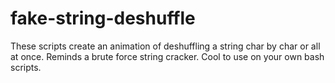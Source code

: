 # fake-string-deshuffle
These scripts create an animation of deshuffling a string char by char or all at once.
Reminds a brute force string cracker.
Cool to use on your own bash scripts.
